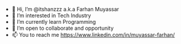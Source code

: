 - 👋 Hi, I’m @itshanzzz a.k.a Farhan Muyassar
- 👀 I’m interested in Tech Industry
- 🌱 I’m currently learn Programming
- 💞️ I’m open to collaborate and opportunity
- 📫 You to reach me https://www.linkedin.com/in/muyassar-farhan/

<!---
itshanzzz/itshanzzz is a ✨ special ✨ repository because its `README.md` (this file) appears on your GitHub profile.
You can click the Preview link to take a look at your changes.
--->
